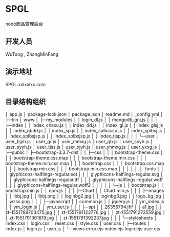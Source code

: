 # SPGL
node商品管理后台

## 开发人员
WuTong , ZhangMinFang

## 演示地址
SPGL.xxlxxlxx.com

## 目录结构组织

│  app.js
│  package-lock.json
│  package.json
│  readme.md
│  _config.yml
│
├─bin
│      www
│
├─my_modules
│  │  login_dl.js
│  │  mongodb_gnj.js
│  │
│  ├─index
│  │      index_chaxu.js
│  │      index_dd.js
│  │      index_gl.js
│  │      index_glsj.js
│  │      index_qbdd.js
│  │      index_sp.js
│  │      index_splbscsp.js
│  │      index_splbsj.js
│  │      index_splbsjsp.js
│  │      index_splbxjsp.js
│  │      index_tjsp.js
│  │
│  └─user
│          user_bjyh.js
│          user_gr.js
│          user_mmxg.js
│          user_qb.js
│          user_scyh.js
│          user_syyh.js
│          user_tjss.js
│          user_xjyh.js
│          user_yhmxg.js
│          user_yxxg.js
│
├─public
│  ├─bootstrap-3.3.7-dist
│  │  ├─css
│  │  │      bootstrap-theme.css
│  │  │      bootstrap-theme.css.map
│  │  │      bootstrap-theme.min.css
│  │  │      bootstrap-theme.min.css.map
│  │  │      bootstrap.css
│  │  │      bootstrap.css.map
│  │  │      bootstrap.min.css
│  │  │      bootstrap.min.css.map
│  │  │
│  │  ├─fonts
│  │  │      glyphicons-halflings-regular.eot
│  │  │      glyphicons-halflings-regular.svg
│  │  │      glyphicons-halflings-regular.ttf
│  │  │      glyphicons-halflings-regular.woff
│  │  │      glyphicons-halflings-regular.woff2
│  │  │
│  │  └─js
│  │          bootstrap.js
│  │          bootstrap.min.js
│  │          npm.js
│  │
│  ├─Chart
│  │      Chart.min.js
│  │
│  ├─images
│  │      lbbj.jpg
│  │      lbbj.png
│  │      loginbg2.jpg
│  │      loginbg3.jpg
│  │      logo_bg.jpg
│  │      wzss.png
│  │
│  ├─javascript
│  │      common.js
│  │      jquery.js
│  │      ym_index.js
│  │      ym_login.js
│  │      ym_user.js
│  │
│  ├─spt
│  │      26355794.jfif
│  │      a1.jpg
│  │      zt-1551789703475.jpg
│  │      zt-1551791123776.jpg
│  │      zt-1551791272559.jpg
│  │      zt-1551791361819.jpg
│  │      zt-1551791392237.jpg
│  │
│  └─stylesheets
│          index.css
│          login.css
│          reset.css
│          style.css
│          user.css
│
├─routes
│      index.js
│      login.js
│      user.js
│
└─views
        error.ejs
        index.ejs
        login.ejs
        user.ejs
